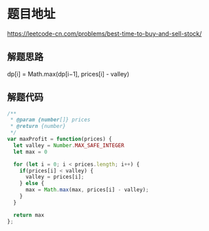 # 题目地址

https://leetcode-cn.com/problems/best-time-to-buy-and-sell-stock/

## 解题思路

dp[i] = Math.max(dp[i−1], prices[i] - valley)

## 解题代码

```js
/**
 * @param {number[]} prices
 * @return {number}
 */
var maxProfit = function(prices) {
  let valley = Number.MAX_SAFE_INTEGER
  let max = 0

  for (let i = 0; i < prices.length; i++) {
    if(prices[i] < valley) {
      valley = prices[i];
    } else {
      max = Math.max(max, prices[i] - valley);
    }
  }

  return max
};
```
